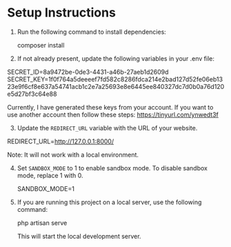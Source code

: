 # Setup Instructions

1. Run the following command to install dependencies:
   
   composer install
   
2. If not already present, update the following variables in your .env file:

SECRET_ID=8a9472be-0de3-4431-a46b-27aeb1d2609d
   SECRET_KEY=1f0f764a5deeeef7fd582c8286fdca214e2bad127d52fe06eb1323e9f6cf8e637a54741acb1c2e7a25693e8e6445ee840327dc7d0b0a76d120e5d27bf3c64e88
   
Currently, I have generated these keys from your account. If you want to use another account then follow these steps: https://tinyurl.com/ynwedt3f

3. Update the `REDIRECT_URL` variable with the URL of your website. 


REDIRECT_URL=http://127.0.0.1:8000/

Note: It will not work with a local environment.


4. Set `SANDBOX_MODE` to 1 to enable sandbox mode. To disable sandbox mode, replace 1 with 0.

   SANDBOX_MODE=1

5. If you are running this project on a local server, use the following command:
   
   php artisan serve

   This will start the local development server.
